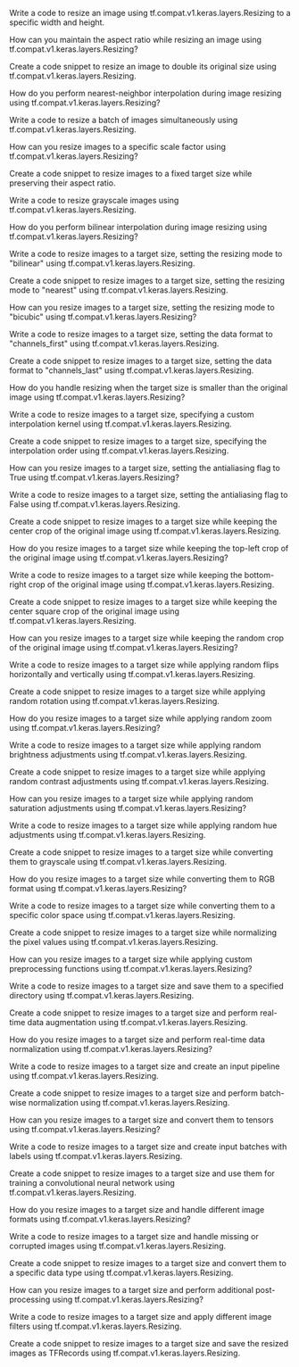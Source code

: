 Write a code to resize an image using tf.compat.v1.keras.layers.Resizing to a specific width and height.

How can you maintain the aspect ratio while resizing an image using tf.compat.v1.keras.layers.Resizing?

Create a code snippet to resize an image to double its original size using tf.compat.v1.keras.layers.Resizing.

How do you perform nearest-neighbor interpolation during image resizing using tf.compat.v1.keras.layers.Resizing?

Write a code to resize a batch of images simultaneously using tf.compat.v1.keras.layers.Resizing.

How can you resize images to a specific scale factor using tf.compat.v1.keras.layers.Resizing?

Create a code snippet to resize images to a fixed target size while preserving their aspect ratio.

Write a code to resize grayscale images using tf.compat.v1.keras.layers.Resizing.

How do you perform bilinear interpolation during image resizing using tf.compat.v1.keras.layers.Resizing?

Write a code to resize images to a target size, setting the resizing mode to "bilinear" using tf.compat.v1.keras.layers.Resizing.

Create a code snippet to resize images to a target size, setting the resizing mode to "nearest" using tf.compat.v1.keras.layers.Resizing.

How can you resize images to a target size, setting the resizing mode to "bicubic" using tf.compat.v1.keras.layers.Resizing?

Write a code to resize images to a target size, setting the data format to "channels_first" using tf.compat.v1.keras.layers.Resizing.

Create a code snippet to resize images to a target size, setting the data format to "channels_last" using tf.compat.v1.keras.layers.Resizing.

How do you handle resizing when the target size is smaller than the original image using tf.compat.v1.keras.layers.Resizing?

Write a code to resize images to a target size, specifying a custom interpolation kernel using tf.compat.v1.keras.layers.Resizing.

Create a code snippet to resize images to a target size, specifying the interpolation order using tf.compat.v1.keras.layers.Resizing.

How can you resize images to a target size, setting the antialiasing flag to True using tf.compat.v1.keras.layers.Resizing?

Write a code to resize images to a target size, setting the antialiasing flag to False using tf.compat.v1.keras.layers.Resizing.

Create a code snippet to resize images to a target size while keeping the center crop of the original image using tf.compat.v1.keras.layers.Resizing.

How do you resize images to a target size while keeping the top-left crop of the original image using tf.compat.v1.keras.layers.Resizing?

Write a code to resize images to a target size while keeping the bottom-right crop of the original image using tf.compat.v1.keras.layers.Resizing.

Create a code snippet to resize images to a target size while keeping the center square crop of the original image using tf.compat.v1.keras.layers.Resizing.

How can you resize images to a target size while keeping the random crop of the original image using tf.compat.v1.keras.layers.Resizing?

Write a code to resize images to a target size while applying random flips horizontally and vertically using tf.compat.v1.keras.layers.Resizing.

Create a code snippet to resize images to a target size while applying random rotation using tf.compat.v1.keras.layers.Resizing.

How do you resize images to a target size while applying random zoom using tf.compat.v1.keras.layers.Resizing?

Write a code to resize images to a target size while applying random brightness adjustments using tf.compat.v1.keras.layers.Resizing.

Create a code snippet to resize images to a target size while applying random contrast adjustments using tf.compat.v1.keras.layers.Resizing.

How can you resize images to a target size while applying random saturation adjustments using tf.compat.v1.keras.layers.Resizing?

Write a code to resize images to a target size while applying random hue adjustments using tf.compat.v1.keras.layers.Resizing.

Create a code snippet to resize images to a target size while converting them to grayscale using tf.compat.v1.keras.layers.Resizing.

How do you resize images to a target size while converting them to RGB format using tf.compat.v1.keras.layers.Resizing?

Write a code to resize images to a target size while converting them to a specific color space using tf.compat.v1.keras.layers.Resizing.

Create a code snippet to resize images to a target size while normalizing the pixel values using tf.compat.v1.keras.layers.Resizing.

How can you resize images to a target size while applying custom preprocessing functions using tf.compat.v1.keras.layers.Resizing?

Write a code to resize images to a target size and save them to a specified directory using tf.compat.v1.keras.layers.Resizing.

Create a code snippet to resize images to a target size and perform real-time data augmentation using tf.compat.v1.keras.layers.Resizing.

How do you resize images to a target size and perform real-time data normalization using tf.compat.v1.keras.layers.Resizing?

Write a code to resize images to a target size and create an input pipeline using tf.compat.v1.keras.layers.Resizing.

Create a code snippet to resize images to a target size and perform batch-wise normalization using tf.compat.v1.keras.layers.Resizing.

How can you resize images to a target size and convert them to tensors using tf.compat.v1.keras.layers.Resizing?

Write a code to resize images to a target size and create input batches with labels using tf.compat.v1.keras.layers.Resizing.

Create a code snippet to resize images to a target size and use them for training a convolutional neural network using tf.compat.v1.keras.layers.Resizing.

How do you resize images to a target size and handle different image formats using tf.compat.v1.keras.layers.Resizing?

Write a code to resize images to a target size and handle missing or corrupted images using tf.compat.v1.keras.layers.Resizing.

Create a code snippet to resize images to a target size and convert them to a specific data type using tf.compat.v1.keras.layers.Resizing.

How can you resize images to a target size and perform additional post-processing using tf.compat.v1.keras.layers.Resizing?

Write a code to resize images to a target size and apply different image filters using tf.compat.v1.keras.layers.Resizing.

Create a code snippet to resize images to a target size and save the resized images as TFRecords using tf.compat.v1.keras.layers.Resizing.